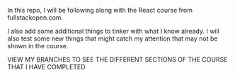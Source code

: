 In this repo, I will be following along with the React course from fullstackopen.com.

I also add some additional things to tinker with what I know already. I will also test some new things that might catch my attention that may not be shown in the course.

VIEW MY BRANCHES TO SEE THE DIFFERENT SECTIONS OF THE COURSE THAT I HAVE COMPLETED
